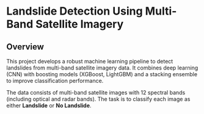 # Landslide Detection Using Multi-Band Satellite Imagery

## Overview

This project develops a robust machine learning pipeline to detect landslides from multi-band satellite imagery data. It combines deep learning (CNN) with boosting models (XGBoost, LightGBM) and a stacking ensemble to improve classification performance.

The data consists of multi-band satellite images with 12 spectral bands (including optical and radar bands). The task is to classify each image as either **Landslide** or **No Landslide**.
